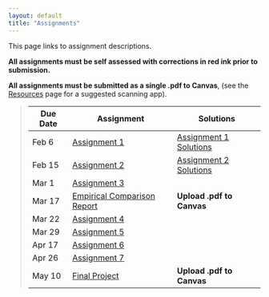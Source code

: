 ```yaml
---
layout: default
title: "Assignments"
---
```


This page links to assignment descriptions.

**All assignments must be self assessed with corrections in red ink prior to submission.**

**All assignments must be submitted as a single .pdf to Canvas**, (see the [Resources](../resources.html) page for a suggested scanning app).

> Due Date |                Assignment                                | Solutions                                               |
> -------- | -------------------------------------------------------- | ------------------------------------------------------- |
> Feb 6    | [Assignment 1](../assign/assign01.html)                  | [Assignment 1 Solutions](../assign/sol/assign01sol.pdf) |
> Feb 15   | [Assignment 2](../assign/assign02.html)                  | [Assignment 2 Solutions](../assign/sol/assign02sol.pdf) |
> Mar 1   | [Assignment 3](../assign/assign03.html)                   |  |
> Mar 17   | [Empirical Comparison Report](../assign/emp_comp.html)   | **Upload .pdf to Canvas** |
> Mar 22   | [Assignment 4](../assign/assign04.html)                  |  |
> Mar 29   | [Assignment 5](../assign/assign05.html)                  |  |
> Apr 17   | [Assignment 6](../assign/assign06.html)                  |  |
> Apr 26   | [Assignment 7](../assign/assign07.html)                  |  |
> May 10   | [Final Project](../assign/finalproj.html)                | **Upload .pdf to Canvas** |
